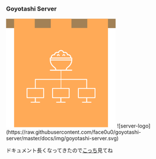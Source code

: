 ### Goyotashi Server

<img src="https://raw.githubusercontent.com/face0u0/goyotashi-server/master/docs/img/goyotashi-server.svg"/>
![server-logo](https://raw.githubusercontent.com/face0u0/goyotashi-server/master/docs/img/goyotashi-server.svg)

ドキュメント長くなってきたので[こっち](https://face0u0.github.io/goyotashi-server)見てね